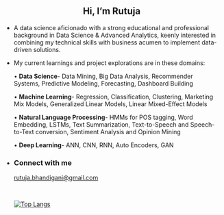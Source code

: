 <h2 align = 'center'> Hi, I’m Rutuja </h2>

- A data science aficionado with a strong educational and professional background in Data Science & Advanced Analytics, keenly interested in combining my technical skills with business acumen to implement data-driven solutions.
- My current learnings and project explorations are in these domains:

    •   **Data Science**- Data Mining, Big Data Analysis, Recommender Systems, Predictive Modeling, Forecasting, Dashboard Building
    
    •	**Machine Learning**- Regression, Classification, Clustering, Marketing Mix Models, Generalized Linear Models, Linear Mixed-Effect Models
    
    •	**Natural Language Processing**- HMMs for POS tagging, Word Embedding, LSTMs, Text Summarization, Text-to-Speech and Speech-to-Text conversion, Sentiment Analysis and Opinion Mining
    
    •	**Deep Learning**- ANN, CNN, RNN, Auto Encoders, GAN
 
- <h3> Connect with me </h3>
  
  rutuja.bhandigani@gmail.com <br>

  <br>

  [![Top Langs](https://github-readme-stats.vercel.app/api/top-langs/?username=rutujabhandigani&layout=compact&hide_border=true&theme=vision-friendly-dark)](https://github.com/anuraghazra/github-readme-stats)

<!---
rutujab11/rutujab11 is a ✨ special ✨ repository because its `README.md` (this file) appears on your GitHub profile.
You can click the Preview link to take a look at your changes.
--->
